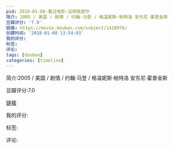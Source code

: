 ```yaml
---
pid: 2018-01-08-看过电影-证明我爱你
简介: 2005 / 美国 / 剧情 / 约翰·马登 / 格温妮斯·帕特洛 安东尼·霍普金斯
豆瓣评分: '7.0'
链接: https://movie.douban.com/subject/1428976/
创建时间: '2018-01-08 13:54:03'
我的评分:
标签:
评论:
tags: [douban]
categories: [timeline]
---
```

简介:2005 / 美国 / 剧情 / 约翰·马登 / 格温妮斯·帕特洛 安东尼·霍普金斯

豆瓣评分:7.0

[链接](https://movie.douban.com/subject/1428976/)

我的评分:

标签:

评论:

